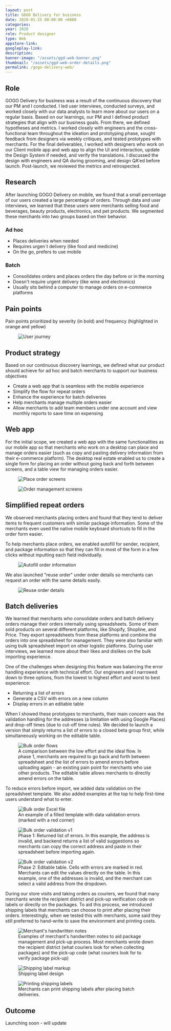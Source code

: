 ```yaml
---
layout: post
title: GOGO Delivery for business
date: 2020-01-25 00:00:00 +0800
categories:
year: 2020
role: Product designer
type: Web
appstore-link:
googleplay-link:
description: 
banner-image: "/assets/ggd-web-banner.png"
thumbnail: "/assets/ggd-web-order-details.png"
permalink: /gogo-delivery-web/
---
```


## Role

GOGO Delivery for business was a result of the continuous discovery that our PM and I conducted. I led user interviews, conducted surveys, and worked closely with our data analysts to learn more about our users on a regular basis. Based on our learnings, our PM and I defined product strategies that align with our business goals. From there, we defined hypotheses and metrics. I worked closely with engineers and the cross-functional team throughout the ideation and prototyping phase, sought feedback from designers via weekly critiques, and tested prototypes with merchants. For the final deliverables, I worked with designers who work on our Client mobile app and web app to align the UI and interaction, update the Design System if needed, and verify the translations. I discussed the design with engineers and QA during grooming, and design QA'ed before launch. Post-launch, we reviewed the metrics and retrospected.

## Research

After launching GOGO Delivery on mobile, we found that a small percentage of our users created a large percentage of orders. Through data and user interviews, we learned that these users were merchants selling food and beverages, beauty products, electronics, and pet products. We segmented these merchants into two groups based on their behavior.

### Ad hoc

- Places deliveries when needed
- Requires urgen`t delivery (like food and medicine)
- On the go, prefers to use mobile

### Batch

- Consolidates orders and places orders the day before or in the morning
- Doesn't require urgent delivery (like wine and electronics)
- Usually sits behind a computer to manage orders on e-commerce platforms



## Pain points

Pain points prioritized by severity (in bold) and frequency (highlighted in orange and yellow)

<figure><div><img class="lazy" data-src="/assets/ggd-web-user-journey.png" alt="User journey"></div></figure>



## Product strategy

Based on our continuous discovery learnings, we defined what our product should achieve for ad hoc and batch merchants to support our business objectives

- Create a web app that is seamless with the mobile experience
- Simplify the flow for repeat orders
- Enhance the experience for batch deliveries
- Help merchants manage multiple orders easier
- Allow merchants to add team members under one account and view monthly reports to save time on expensing

## Web app

For the initial scope, we created a web app with the same functionalities as our mobile app so that merchants who work on a desktop can place and manage orders easier (such as copy and pasting delivery information from their e-commerce platform). The desktop real estate enabled us to create a single form for placing an order without going back and forth between screens, and a table view for managing orders easier.

<figure><div><img class="lazy" data-src="/assets/ggb-place-order.png" alt="Place order screens"></div></figure>

<figure><div><img class="lazy" data-src="/assets/ggb-order-management.png" alt="Order management screens"></div></figure>



## Simplified repeat orders

We observed merchants placing orders and found that they tend to deliver items to frequent customers with similar package information. Some of the merchants even used the native mobile keyboard shortcuts to fill in the order form easier.

To help merchants place orders, we enabled autofill for sender, recipient, and package information so that they can fill in most of the form in a few clicks without inputting each field individually.

<figure><div><img class="lazy" data-src="/assets/ggb-autofill.jpg" alt="Autofill order information"></div></figure>

We also launched "reuse order" under order details so merchants can request an order with the same details easily.

<figure><div><img class="lazy" data-src="/assets/ggb-reuse-details.png" alt="Reuse order details"></div></figure>



## Batch deliveries

We learned that merchants who consolidate orders and batch delivery orders manage their orders internally using spreadsheets. Some of them sold products on several different platforms, like Shopify, Shopline, and Price. They export spreadsheets from these platforms and combine the orders into one spreadsheet for management. They were also familiar with using bulk spreadsheet import on other logistic platforms. During user interviews, we learned more about their likes and dislikes on the bulk importing experience.

One of the challenges when designing this feature was balancing the error handling experience with technical effort. Our engineers and I narrowed down to three options, from the lowest to highest effort and worst to best experience:

- Returning a list of errors
- Generate a CSV with errors on a new column
- Display errors in an editable table

When I showed these prototypes to merchants, their main concern was the validation handling for the addresses (a limitation with using Google Places) and drop-off times (due to cut-off time rules). We decided to launch a version that simply returns a list of errors to a closed beta group first, while simultaneously working on the editable table.

<figure><div><img class="lazy" data-src="/assets/ggb-bulk-flows.png" alt="Bulk order flows"></div><figcaption>A comparison between the low effort and the ideal flow. In phase 1, merchants are required to go back and forth between spreadsheet and the list of errors to amend errors before uploading again - an existing pain point for merchants who use other products. The editable table allows merchants to directly amend errors on the table.</figcaption></figure>

To reduce errors before import, we added data validation on the spreadsheet template. We also added examples at the top to help first-time users understand what to enter.

<figure><div><img class="lazy" data-src="/assets/ggb-bulk-excel.png" alt="Bulk order Excel file"></div><figcaption>An example of a filled template with data validation errors (marked with a red corner)</figcaption></figure>

<figure><div><img class="lazy" data-src="/assets/ggb-bulk-validation-1.png" alt="Bulk order validation v1"></div><figcaption>Phase 1: Returned list of errors. In this example, the address is invalid, and backend returns a list of valid suggestions so merchants can copy the correct address and paste in their spreadsheet before importing again.</figcaption></figure>

<figure><div><img class="lazy" data-src="/assets/ggb-bulk-validation-2.png" alt="Bulk order validation v2"></div><figcaption>Phase 2: Editable table. Cells with errors are marked in red. Merchants can edit the values directly on the table. In this example, one of the addresses is invalid, and the merchant can select a valid address from the dropdown.</figcaption></figure>

During our store visits and taking orders as couriers, we found that many merchants wrote the recipient district and pick-up verification code on labels or directly on the packages. To aid this process, we introduced shipping labels that merchants can choose to print after placing their orders. Interestingly, when we tested this with merchants, some said they still preferred to hand-write to save the environment and printing costs.

<figure><div><img class="lazy" data-src="/assets/ggb-package-labels-writing.jpg" alt="Merchant's handwritten notes"></div><figcaption>Examples of merchant's handwritten notes to aid package management and pick-up process. Most merchants wrote down the recipient district (what couriers look for when collecting packages) and the pick-up code (what couriers look for to verify package pick-up) </figcaption></figure>

<figure><div><img class="lazy" data-src="/assets/ggb-label-markup.png" alt="Shipping label markup"></div><figcaption>Shipping label design</figcaption></figure>

<figure><div><img class="lazy" data-src="/assets/ggb-print-labels.png" alt="Printing shipping labels"></div><figcaption>Merchants can print shipping labels after placing batch deliveries.</figcaption></figure>

## Outcome

Launching soon - will update
